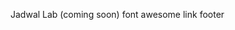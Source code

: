 Jadwal Lab (coming soon)
font awesome link footer
<i class="fa fa-globe me-3"></i>
<i class="fa fa-map-marker-alt me-3"></i>